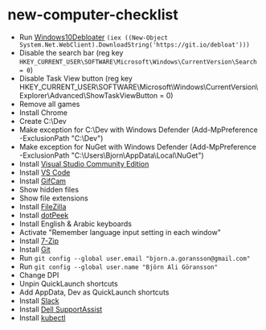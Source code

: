 # new-computer-checklist

* Run [Windows10Debloater](https://github.com/Sycnex/Windows10Debloater) `(iex ((New-Object System.Net.WebClient).DownloadString('https://git.io/debloat')))`
* Disable the search bar (reg key `HKEY_CURRENT_USER\SOFTWARE\Microsoft\Windows\CurrentVersion\Search = 0`)
* Disable Task View button (reg key HKEY_CURRENT_USER\SOFTWARE\Microsoft\Windows\CurrentVersion\Explorer\Advanced\ShowTaskViewButton = 0)
* Remove all games
* Install Chrome
* Create C:\Dev
* Make exception for C:\Dev with Windows Defender (Add-MpPreference -ExclusionPath "C:\Dev")
* Make exception for NuGet with Windows Defender (Add-MpPreference -ExclusionPath "C:\Users\Bjorn\AppData\Local\NuGet")
* Install [Visual Studio Community Edition](https://visualstudio.microsoft.com/vs/)
* Install [VS Code](https://code.visualstudio.com/)
* Install [GifCam](http://blog.bahraniapps.com/gifcam/)
* Show hidden files
* Show file extensions
* Install [FileZilla](https://filezilla-project.org/download.php?type=client)
* Install [dotPeek](https://www.jetbrains.com/decompiler/)
* Install English & Arabic keyboards
* Activate "Remember language input setting in each window"
* Install [7-Zip](https://www.7-zip.org)
* Install [Git](https://git-scm.com/download/win)
* Run `git config --global user.email "bjorn.a.goransson@gmail.com"`
* Run `git config --global user.name "Björn Ali Göransson"`
* Change DPI
* Unpin QuickLaunch shortcuts
* Add AppData, Dev as QuickLaunch shortcuts
* Install [Slack](https://slack.com/intl/en-se/downloads/windows)
* Install [Dell SupportAssist](https://lmgtfy.com/?q=dell+support+assist)
* Install [kubectl](https://kubernetes.io/docs/tasks/tools/install-kubectl/#install-kubectl-on-windows)

